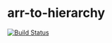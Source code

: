 # arr-to-hierarchy
[![Build Status](https://travis-ci.org/zhzhchwin/arr-to-hierarchy.svg?branch=master)](https://travis-ci.org/zhzhchwin/arr-to-hierarchy)